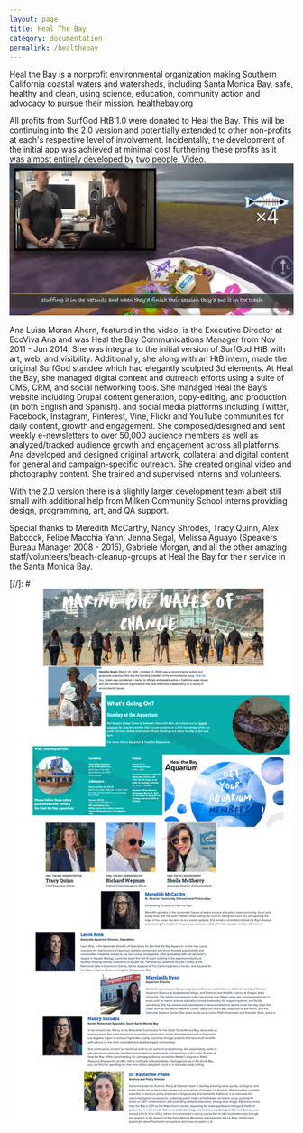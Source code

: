 ```yaml
---
layout: page
title: Heal The Bay
category: documentation
permalink: /healthebay
---
```


Heal the Bay is a nonprofit environmental organization making Southern California coastal waters and watersheds, including Santa Monica Bay, safe, healthy and clean, using science, education, community action and advocacy to pursue their mission.
[healthebay.org](https://healthebay.org)

All profits from SurfGod HtB 1.0 were donated to Heal the Bay.  This will be continuing into the 2.0 version and potentially extended to other non-profits at each's respective level of involvement. Incidentally, the development of the initial app was achieved at minimal cost furthering these profits as it was almost entirely developed by two people. 
[Video](https://youtu.be/DY-8u66-XJE).
<img src="assets/img/SS_Ana_Matt_SG1.png"/>

Ana Luisa Moran Ahern, featured in the video, is the Executive Director at EcoViva
Ana and was Heal the Bay Communications Manager from Nov 2011 - Jun 2014.  She was integral to the initial version of SurfGod HtB with art, web, and visibility.  Additionally, she along with an HtB intern, made the original SurfGod standee which had elegantly sculpted 3d elements.  At Heal the Bay, she managed digital content and outreach efforts using a suite of CMS, CRM, and social networking tools. She managed Heal the Bay’s website including Drupal content generation, copy-editing, and production (in both English and Spanish). and social media platforms including Twitter, Facebook, Instagram, Pinterest, Vine, Flickr and YouTube communities for daily content, growth and engagement. She composed/designed and sent weekly e-newsletters to over 50,000 audience members as well as analyzed/tracked audience growth and engagement across all platforms. Ana developed and designed original artwork, collateral and digital content for general and campaign-specific outreach. She created original video and photography content. She trained and supervised interns and volunteers.

With the 2.0 version there is a slightly larger development team albeit still small with additional help from Milken Community School interns providing design, programming, art, and QA support.

Special thanks to Meredith McCarthy, Nancy Shrodes, Tracy Quinn, Alex Babcock, Felipe Macchia Yahn, Jenna Segal, Melissa Aguayo (Speakers Bureau Manager 2008 - 2015), Gabriele Morgan, and all the other amazing staff/volunteers/beach-cleanup-groups at Heal the Bay for their service in the Santa Monica Bay.

[//]: # <img src="assets/img/HtB_InfoPic.png"/>